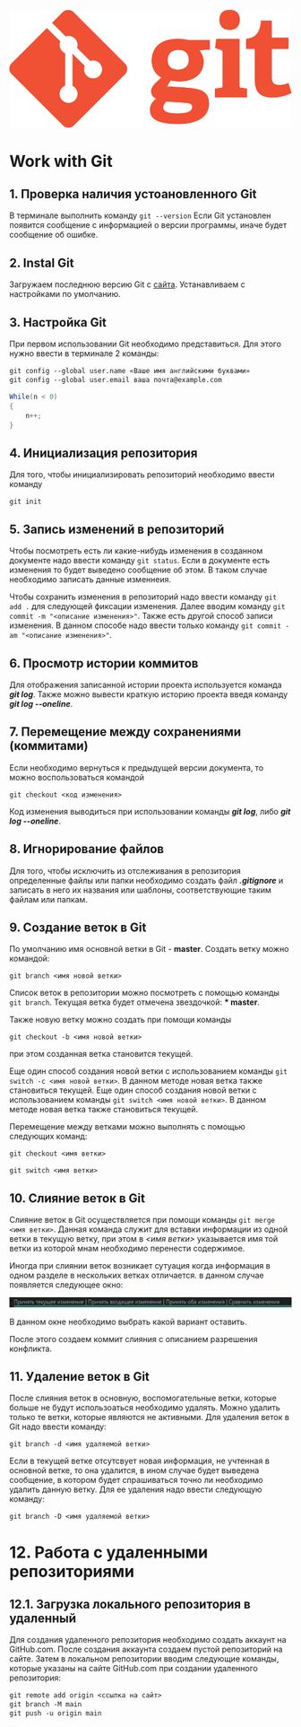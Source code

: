 ![Logo](Git-Logo-1788C.png)
# Work with Git

## 1. Проверка наличия устоановленного Git
В терминале выполнить команду `git --version`
Если Git установлен появится сообщение с информацией о версии программы, иначе будет сообщение  об ошибке.

## 2. Instal Git
Загружаем последнюю версию Git с [сайта](https://git-scm.com/downloads).
Устанавливаем с настройками по умолчанию.

## 3. Настройка Git
При первом использовании Git необходимо представиться.
Для этого нужно ввести в терминале 2 команды:
```
git config --global user.name «Ваше имя английскими буквами»
git config --global user.email ваша почта@example.com
```
```Java
While(n < 0)
{
    n++;
}
```

## 4. Инициализация репозитория
Для того, чтобы инициализировать репозиторий необходимо ввести команду 
```
git init 
```
## 5. Запись изменений в репозиторий
Чтобы посмотреть есть ли какие-нибудь изменения в созданном документе надо ввести команду ``git status``. Если в документе есть изменения то будет выведено сообщение об этом. В таком случае необходимо записать данные изменнеия.

Чтобы сохранить изменения в репозиторий надо ввести команду ``git add .`` для следующей фиксации изменения. Далее вводим команду ``git commit -m "<описание изменения>"``. Также есть другой способ записи изменения. В данном способе надо ввести только команду  ``git commit -am "<описание изменения>"``.

## 6. Просмотр истории коммитов
Для отображения записанной истории проекта используется команда ***git log***. Также можно вывести краткую историю проекта введя команду ***git log --oneline***.
## 7. Перемещение между сохранениями (коммитами)
Если необходимо вернуться к предыдущей версии  документа, то можно воспользоваться командой 
```
git checkout <код изменения> 
```
Код изменения выводиться при использовании команды ***git log***, либо ***git log --oneline***.
  
## 8. Игнорирование файлов
Для того, чтобы исключить из отслеживания в репозитория определенные файлы или папки необходимо создать файл ***.gitignore*** и записать в него их названия или шаблоны, соответствующие таким файлам или папкам.

## 9. Создание веток в Git
По умолчанию имя основной ветки в Git - **master**. 
Создать ветку можно командой:
```
git branch <имя новой ветки>
```
Список веток в репозитории можно посмотреть с помощью команды `git branch`.
Текущая ветка будет отмечена звездочкой: **\* master**.

Также новую ветку можно создать при помощи команды 
```
git checkout -b <имя новой ветки>
```
при этом созданная ветка становится текущей.

Еще один способ создания новой ветки с использованием команды `git switch -c <имя новой ветки>`. В данном методе новая ветка также становиться текущей.
Еще один способ создания новой ветки с использованием команды `git switch <имя новой ветки>`. В данном методе новая ветка также становиться текущей.

Перемещение между ветками можно выполнять с помощью следующих команд:
```
git checkout <имя ветки>
```

```
git switch <имя ветки>
```
## 10. Слияние веток в Git

Слияние веток в Git осуществляется при помощи команды `git merge <имя ветки>`. Данная команда служит для вставки информации из одной ветки в текущую ветку, при этом в *<имя ветки>* указывается имя той ветки из которой мнам необходимо перенести содержимое. 

Иногда при слиянии веток возникает сутуация когда информация в одном разделе в нескольких ветках отличается. в данном случае появляется следующее окно: 

![logo1](conflict.JPG)

В данном окне необходимо выбрать какой вариант оставить.

После этого создаем коммит слияния с описанием разрешения конфликта.

## 11. Удаление веток в Git

После слияния веток в основную, воспомогательные ветки, которые больше не будут использоаться необходимо удалять. Можно удалить только те ветки, которые являются не активными. Для удаления веток в Git надо ввести команду: 
```
git branch -d <имя удаляемой ветки>
```  
Если в текущей ветке отсутсвует новая информация, не учтенная в основной ветке, то она удалится,  в ином случае будет выведена сообщение, в котором будет спрашиваться точно ли необходимо удалить данную ветку. Для ее удаления надо ввести следующую команду: 
```
git branch -D <имя удаляемой ветки>
```  
# 12. Работа с удаленными репозиториями

## 12.1. Загрузка локального репозитория в удаленный

Для создания удаленного репозитория необходимо создать аккаунт на GitHub.com. После создания аккаунта создаем пустой репозиторий на сайте. Затем в локальном репозитории вводим следующие команды, которые указаны на сайте GitHub.com при создании удаленного репозитория:

```
git remote add origin <ссылка на сайт>
git branch -M main
git push -u origin main

```
